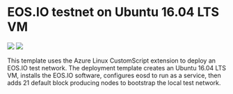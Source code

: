 # EOS.IO testnet on Ubuntu 16.04 LTS VM

<a href="https://portal.azure.com/#create/Microsoft.Template/uri/https%3A%2F%2Fraw.githubusercontent.com%2FryanRfox%2Feos%2Fmaster%2FAzure%2Feos-ubuntu-vm%2Fazuredeploy.json" target="_blank"><img src="http://azuredeploy.net/deploybutton.png"/></a>
<a href="http://armviz.io/#/?load=https%3A%2F%2Fraw.githubusercontent.com%2FryanRfox%2Feos%2Fmaster%2FAzure%2Feos-ubuntu-vm%2Fazuredeploy.json" target="_blank">
    <img src="http://armviz.io/visualizebutton.png"/>
</a>

This template uses the Azure Linux CustomScript extension to deploy an EOS.IO test network. The deployment template creates an Ubuntu 16.04 LTS VM, installs the EOS.IO software, configures eosd to run as a service, then adds 21 default block producing nodes to bootstrap the local test network. 